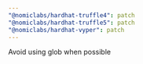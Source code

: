 ```yaml
---
"@nomiclabs/hardhat-truffle4": patch
"@nomiclabs/hardhat-truffle5": patch
"@nomiclabs/hardhat-vyper": patch
---
```


Avoid using glob when possible
